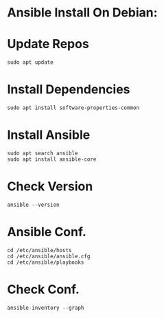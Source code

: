 # Ansible Install On Debian:

# Update Repos
```
sudo apt update
```
# Install Dependencies
```
sudo apt install software-properties-common
```
# Install Ansible
```
sudo apt search ansible
sudo apt install ansible-core
```
# Check Version
```
ansible --version
```
# Ansible Conf.
```
cd /etc/ansible/hosts
cd /etc/ansible/ansible.cfg
cd /etc/ansible/playbooks
```
# Check Conf.
```
ansible-inventory --graph
```
